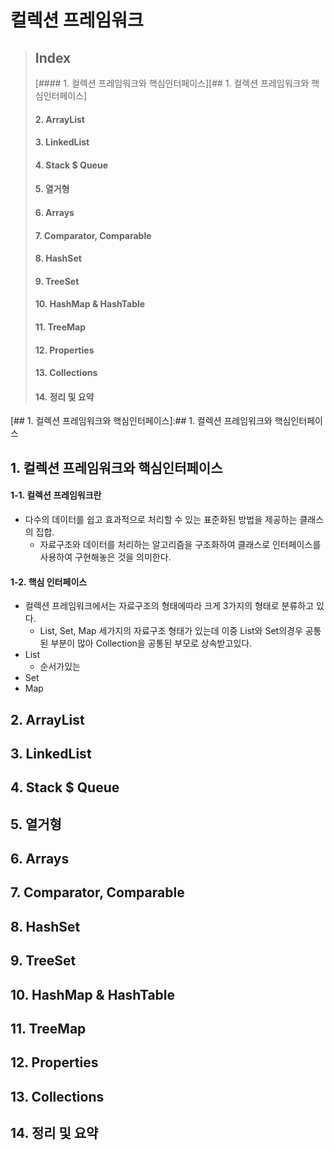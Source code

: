 # 컬렉션 프레임워크

> ## Index
> [#### 1. 컬렉션 프레임워크와 핵심인터페이스][## 1. 컬렉션 프레임워크와 핵심인터페이스]
> #### 2. ArrayList
> #### 3. LinkedList
> #### 4. Stack $ Queue
> #### 5. 열거형
> #### 6. Arrays
> #### 7. Comparator, Comparable
> #### 8. HashSet
> #### 9. TreeSet
> #### 10. HashMap & HashTable
> #### 11. TreeMap
> #### 12. Properties
> #### 13. Collections
> #### 14. 정리 및 요약

[## 1. 컬렉션 프레임워크와 핵심인터페이스]:## 1. 컬렉션 프레임워크와 핵심인터페이스

## 1. 컬렉션 프레임워크와 핵심인터페이스

#### 1-1. 컬렉션 프레임워크란
* 다수의 데이터를 쉽고 효과적으로 처리할 수 있는 표준화된 방법을 제공하는 클래스의 집합.
    - 자료구조와 데이터를 처리하는 알고리즘을 구조화하여 클래스로 인터페이스를 사용하여 구현해놓은 것을 의미한다.
#### 1-2. 핵심 인터페이스
* 컬렉션 프레임워크에서는 자료구조의 형태에따라 크게 3가지의 형태로 분류하고 있다.
    - List, Set, Map
      세가지의 자료구조 형태가 있는데 이중 List와 Set의경우 공통된 부분이 많아 Collection을 공통된 부모로 상속받고있다.
* List
    - 순서가있는
* Set
* Map



## 2. ArrayList
## 3. LinkedList
## 4. Stack $ Queue
## 5. 열거형
## 6. Arrays
## 7. Comparator, Comparable
## 8. HashSet
## 9. TreeSet
## 10. HashMap & HashTable
## 11. TreeMap
## 12. Properties
## 13. Collections
## 14. 정리 및 요약